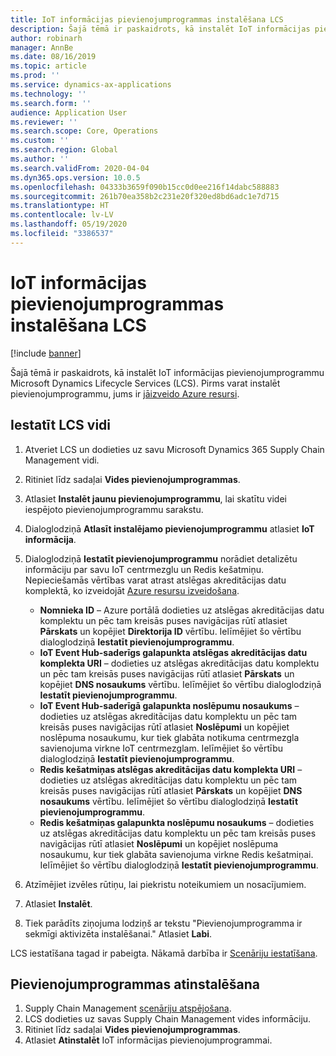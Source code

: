 ```yaml
---
title: IoT informācijas pievienojumprogrammas instalēšana LCS
description: Šajā tēmā ir paskaidrots, kā instalēt IoT informācijas pievienojumprogrammu Microsoft Dynamics Lifecycle Services (LCS).
author: robinarh
manager: AnnBe
ms.date: 08/16/2019
ms.topic: article
ms.prod: ''
ms.service: dynamics-ax-applications
ms.technology: ''
ms.search.form: ''
audience: Application User
ms.reviewer: ''
ms.search.scope: Core, Operations
ms.custom: ''
ms.search.region: Global
ms.author: ''
ms.search.validFrom: 2020-04-04
ms.dyn365.ops.version: 10.0.5
ms.openlocfilehash: 04333b3659f090b15cc0d0ee216f14dabc588883
ms.sourcegitcommit: 261b70ea358b2c231e20f320ed8bd6adc1e7d715
ms.translationtype: HT
ms.contentlocale: lv-LV
ms.lasthandoff: 05/19/2020
ms.locfileid: "3386537"
---
```

# <a name="install-the-iot-intelligence-add-in-in-lcs"></a>IoT informācijas pievienojumprogrammas instalēšana LCS

[!include [banner](../../includes/banner.md)]

Šajā tēmā ir paskaidrots, kā instalēt IoT informācijas pievienojumprogrammu Microsoft Dynamics Lifecycle Services (LCS). Pirms varat instalēt pievienojumprogrammu, jums ir [jāizveido Azure resursi](iot-azure-setup.md).

## <a name="set-up-the-lcs-environment"></a>Iestatīt LCS vidi

1. Atveriet LCS un dodieties uz savu Microsoft Dynamics 365 Supply Chain Management vidi.
2. Ritiniet līdz sadaļai **Vides pievienojumprogrammas**.
3. Atlasiet **Instalēt jaunu pievienojumprogrammu**, lai skatītu videi iespējoto pievienojumprogrammu sarakstu.
4. Dialoglodziņā **Atlasīt instalējamo pievienojumprogrammu** atlasiet **IoT informācija**.
5. Dialoglodziņā **Iestatīt pievienojumprogrammu** norādiet detalizētu informāciju par savu IoT centrmezglu un Redis kešatmiņu. Nepieciešamās vērtības varat atrast atslēgas akreditācijas datu komplektā, ko izveidojāt [Azure resursu izveidošana](iot-azure-setup.md).

    + **Nomnieka ID** – Azure portālā dodieties uz atslēgas akreditācijas datu komplektu un pēc tam kreisās puses navigācijas rūtī atlasiet **Pārskats** un kopējiet **Direktorija ID** vērtību. Ielīmējiet šo vērtību dialoglodziņā **Iestatīt pievienojumprogrammu**.
    + **IoT Event Hub-saderīgs galapunkta atslēgas akreditācijas datu komplekta URI** – dodieties uz atslēgas akreditācijas datu komplektu un pēc tam kreisās puses navigācijas rūtī atlasiet **Pārskats** un kopējiet **DNS nosaukums** vērtību. Ielīmējiet šo vērtību dialoglodziņā **Iestatīt pievienojumprogrammu**.
    + **IoT Event Hub-saderīgā galapunkta noslēpumu nosaukums** – dodieties uz atslēgas akreditācijas datu komplektu un pēc tam kreisās puses navigācijas rūtī atlasiet **Noslēpumi** un kopējiet noslēpuma nosaukumu, kur tiek glabāta notikuma centrmezgla savienojuma virkne IoT centrmezglam. Ielīmējiet šo vērtību dialoglodziņā **Iestatīt pievienojumprogrammu**.
    + **Redis kešatmiņas atslēgas akreditācijas datu komplekta URI** – dodieties uz atslēgas akreditācijas datu komplektu un pēc tam kreisās puses navigācijas rūtī atlasiet **Pārskats** un kopējiet **DNS nosaukums** vērtību. Ielīmējiet šo vērtību dialoglodziņā **Iestatīt pievienojumprogrammu**.
    + **Redis kešatmiņas galapunkta noslēpumu nosaukums** – dodieties uz atslēgas akreditācijas datu komplektu un pēc tam kreisās puses navigācijas rūtī atlasiet **Noslēpumi** un kopējiet noslēpuma nosaukumu, kur tiek glabāta savienojuma virkne Redis kešatmiņai. Ielīmējiet šo vērtību dialoglodziņā **Iestatīt pievienojumprogrammu**.

6. Atzīmējiet izvēles rūtiņu, lai piekristu noteikumiem un nosacījumiem.
7. Atlasiet **Instalēt**.
8. Tiek parādīts ziņojuma lodziņš ar tekstu "Pievienojumprogramma ir sekmīgi aktivizēta instalēšanai." Atlasiet **Labi**.

LCS iestatīšana tagad ir pabeigta. Nākamā darbība ir [Scenāriju iestatīšana](iot-scenario-setup.md).

## <a name="uninstall-the-add-in"></a><a id="uninstall-addin"></a>Pievienojumprogrammas atinstalēšana

1. Supply Chain Management [scenāriju atspējošana](iot-scenario-setup.md#how-to-disable-a-scenario).
2. LCS dodieties uz savas Supply Chain Management vides informāciju.
3. Ritiniet līdz sadaļai **Vides pievienojumprogrammas**.
4. Atlasiet **Atinstalēt** IoT informācijas pievienojumprogrammai.
